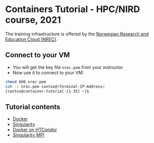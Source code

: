 
# Containers Tutorial - HPC/NIRD course, 2021

The training infrastructure is offered by the [Norwegian Research and Education Cloud (NREC)](https://www.nrec.no/).

Connect to your VM
--------------------
* You will get the key file ``nrec.pem`` from your instructor
* Now use it to connect to your VM:
```bash
chmod 600 nrec.pem 
ssh -i nrec.pem centos@<Terminal-IP-Address>
[centos@container-tutorial-[1-35] ~]$ 
```
Tutorial contents
------------------
* [Docker](https://github.com/abdulrahmanazab/docker-training-neic/blob/docker.md)
* [Singularity](https://github.com/abdulrahmanazab/docker-training-neic/blob/research-bazaar-2020/singularity.md)
* [Docker on HTCondor](https://github.com/abdulrahmanazab/docker-training-neic/blob/research-bazaar-2020/docker-htcondor.md)
* [Singularity MPI](https://github.com/abdulrahmanazab/docker-training-neic/blob/research-bazaar-2020/singularity-openmpi.md)
